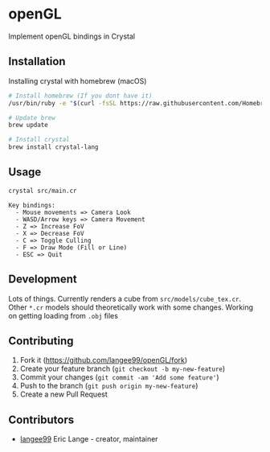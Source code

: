 # openGL

Implement openGL bindings in Crystal

## Installation

Installing crystal with homebrew (macOS)
```bash
# Install homebrew (If you dont have it)
/usr/bin/ruby -e "$(curl -fsSL https://raw.githubusercontent.com/Homebrew/install/master/install)"

# Update brew
brew update

# Install crystal
brew install crystal-lang
```

## Usage

```bash
crystal src/main.cr
```

```
Key bindings:
  - Mouse movements => Camera Look
  - WASD/Arrow keys => Camera Movement
  - Z => Increase FoV
  - X => Decrease FoV
  - C => Toggle Culling
  - F => Draw Mode (Fill or Line)
  - ESC => Quit
```

## Development

Lots of things. Currently renders a cube from `src/models/cube_tex.cr`. Other `*.cr` models should theoretically work with some changes. Working on getting loading from `.obj` files

## Contributing

1. Fork it (<https://github.com/langee99/openGL/fork>)
2. Create your feature branch (`git checkout -b my-new-feature`)
3. Commit your changes (`git commit -am 'Add some feature'`)
4. Push to the branch (`git push origin my-new-feature`)
5. Create a new Pull Request

## Contributors

- [langee99](https://github.com/langee99) Eric Lange - creator, maintainer
